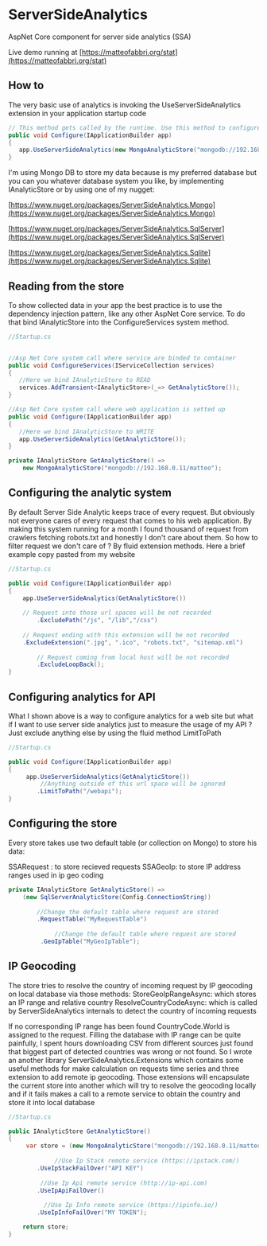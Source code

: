 # ServerSideAnalytics
AspNet Core component for server side analytics (SSA)

Live demo running at [https://matteofabbri.org/stat](https://matteofabbri.org/stat)

## How to
The very basic use of analytics is invoking the UseServerSideAnalytics extension in your application startup code

```csharp
// This method gets called by the runtime. Use this method to configure the HTTP request pipeline.
public void Configure(IApplicationBuilder app)
{
   app.UseServerSideAnalytics(new MongoAnalyticStore("mongodb://192.168.0.11/matteo"));
}
```

I'm using Mongo DB to store my data because is my preferred database but you can you whatever database system you like, by implementing IAnalyticStore or by using one of my nugget: 

[https://www.nuget.org/packages/ServerSideAnalytics.Mongo](https://www.nuget.org/packages/ServerSideAnalytics.Mongo)

[https://www.nuget.org/packages/ServerSideAnalytics.SqlServer](https://www.nuget.org/packages/ServerSideAnalytics.SqlServer)

[https://www.nuget.org/packages/ServerSideAnalytics.Sqlite](https://www.nuget.org/packages/ServerSideAnalytics.Sqlite)

## Reading from the store
To show collected data in your app the best practice is to use the dependency injection pattern, like any other AspNet Core service. 
To do that bind IAnalyticStore into the ConfigureServices system method.

```csharp
//Startup.cs


//Asp Net Core system call where service are binded to container 
public void ConfigureServices(IServiceCollection services)
{
   //Here we bind IAnalyticStore to READ
   services.AddTransient<IAnalyticStore>(_=> GetAnalyticStore());
}

//Asp Net Core system call where web application is setted up
public void Configure(IApplicationBuilder app)
{
   //Here we bind IAnalyticStore to WRITE
   app.UseServerSideAnalytics(GetAnalyticStore());
}

private IAnalyticStore GetAnalyticStore() => 
	new MongoAnalyticStore("mongodb://192.168.0.11/matteo");
```

## Configuring the analytic system
By default Server Side Analytic keeps trace of every request. 
But obviously not everyone cares of every request that comes to his web application. 
By making this system running for a month I found thousand of request from crawlers fetching robots.txt and honestly I don't care about them. 
So how to filter request we don't care of ? By fluid extension methods. Here a brief example copy pasted from my website

```csharp
//Startup.cs            

public void Configure(IApplicationBuilder app)
{
    app.UseServerSideAnalytics(GetAnalyticStore())
	
	// Request into those url spaces will be not recorded
        .ExcludePath("/js", "/lib","/css")     
        
	// Request ending with this extension will be not recorded
	.ExcludeExtension(".jpg", ".ico", "robots.txt", "sitemap.xml")
        
        // Request coming from local host will be not recorded
        .ExcludeLoopBack();         
}
```

## Configuring analytics for API
What I shown above is a way to configure analytics for a web site but what if I want to use server side analytics just to measure the usage of my API ? 
Just exclude anything else by using the fluid method LimitToPath

```csharp
//Startup.cs            

public void Configure(IApplicationBuilder app)
{
     app.UseServerSideAnalytics(GetAnalyticStore())
         //Anything outside of this url space will be ignored
        .LimitToPath("/webapi");
}
```

## Configuring the store
Every store takes use two default table (or collection on Mongo) to store his data:

SSARequest : to store recieved requests
SSAGeoIp: to store IP address ranges used in ip geo coding

```csharp
private IAnalyticStore GetAnalyticStore() => 
	(new SqlServerAnalyticStore(Config.ConnectionString))
	
	    //Change the default table where request are stored
	    .RequestTable("MyRequestTable")
	
             //Change the default table where request are stored
	     .GeoIpTable("MyGeoIpTable");
```

## IP Geocoding
The store tries to resolve the country of incoming request by IP geocoding on local database via those methods: 
StoreGeoIpRangeAsync: which stores an IP range and relative country
ResolveCountryCodeAsync: which is called by ServerSideAnalytics internals to detect the country of incoming requests

If no corresponding IP range has been found CountryCode.World is assigned to the request.
Filling the database with IP range can be quite painfully, I spent hours downloading CSV from different sources just found that biggest part of detected countries was wrong or not found. 
So I wrote an another library ServerSideAnalytics.Extensions which contains some useful methods for make calculation on requests time series and three extension to add remote ip geocoding. 
Those extensions will encapsulate the current store into another which will try to resolve the geocoding locally and if it fails makes a call to a remote service to obtain the country and store it into local database

```csharp
//Startup.cs            

public IAnalyticStore GetAnalyticStore()
{
     var store = (new MongoAnalyticStore("mongodb://192.168.0.11/matteo"))
				   
	         //Use Ip Stack remote service (https://ipstack.com/)
		.UseIpStackFailOver("API KEY")
				   
		 //Use Ip Api remote service (http://ip-api.com)
		.UseIpApiFailOver()
				   
		  //Use Ip Info remote service (https://ipinfo.io/)
		.UseIpInfoFailOver("MY TOKEN");

	return store;
}
```
